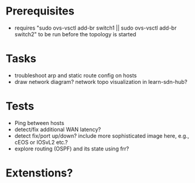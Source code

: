 # Prerequisites
- requires "sudo ovs-vsctl add-br switch1 || sudo ovs-vsctl add-br switch2" to be run before the topology is started

# Tasks
- troubleshoot arp and static route config on hosts
- draw network diagram? network topo visualization in learn-sdn-hub?

# Tests
- Ping between hosts
- detect/fix additional WAN latency?
- detect fix/port up/down? include more sophisticated image here, e.g., cEOS or IOSvL2 etc.?
- explore routing (OSPF) and its state using frr?

# Extenstions?
